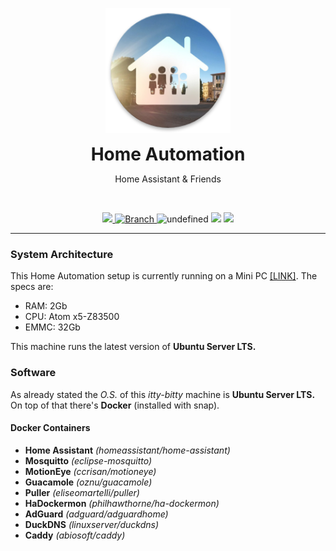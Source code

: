 <p align="center">
	<img src="supporting_files/icon.png" width="200">
	<h1 align=center style="margin: 0;">Home Automation</h1>
	<p align=center>Home Assistant & Friends</p>
	<br>
	<p align=center>
		<a href="https://travis-ci.org/eliseomartelli/ParentsHomeAutomation">
			<img src="https://travis-ci.org/eliseomartelli/ParentsHomeAutomation.svg?branch=master"/>
		</a>
		<a href="https://github.com/eliseomartelli/ParentsHomeAutomation/tree/master">
			<img src="https://img.shields.io/badge/Branch-master-green.svg?longCache=true"
				alt="Branch">
		</a>
		<img alt="undefined" src="https://img.shields.io/github/license/eliseomartelli/ParentsHomeAutomation.svg">
		<img src="https://img.shields.io/badge/haversion-0.103.6-blue.svg">
		<img src="https://img.shields.io/badge/automations-17-purple.svg">
	</p>
</p>  

---

### System Architecture

This Home Automation setup is currently running on a Mini PC [[LINK]](https://amzn.to/2MLfRn9).
The specs are:
- RAM: 2Gb
- CPU: Atom x5-Z83500
- EMMC: 32Gb  

This machine runs the latest version of **Ubuntu Server LTS.**

### Software
As already stated the *O.S.* of this *itty-bitty* machine is **Ubuntu Server LTS.**
On top of that there's **Docker** (installed with snap).
#### Docker Containers
- **Home Assistant**
*(homeassistant/home-assistant)*
- **Mosquitto** 
*(eclipse-mosquitto)*
- **MotionEye** 
*(ccrisan/motioneye)*
- **Guacamole** 
*(oznu/guacamole)*
- **Puller** 
*(eliseomartelli/puller)*
- **HaDockermon** 
*(philhawthorne/ha-dockermon)*
- **AdGuard** 
*(adguard/adguardhome)*
- **DuckDNS** 
*(linuxserver/duckdns)*
- **Caddy** 
*(abiosoft/caddy)*
